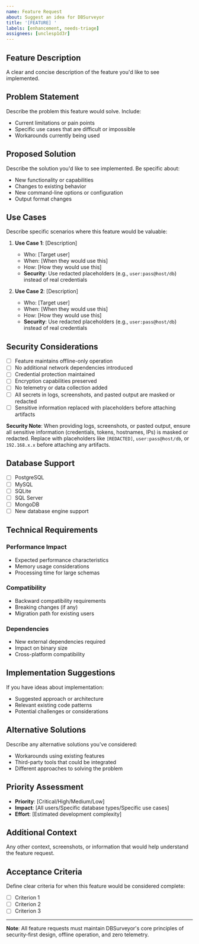 ```yaml
---
name: Feature Request
about: Suggest an idea for DBSurveyor
title: '[FEATURE] '
labels: [enhancement, needs-triage]
assignees: [unclesp1d3r]
---
```


## Feature Description

A clear and concise description of the feature you'd like to see implemented.

## Problem Statement

Describe the problem this feature would solve. Include:

- Current limitations or pain points
- Specific use cases that are difficult or impossible
- Workarounds currently being used

## Proposed Solution

Describe the solution you'd like to see implemented. Be specific about:

- New functionality or capabilities
- Changes to existing behavior
- New command-line options or configuration
- Output format changes

## Use Cases

Describe specific scenarios where this feature would be valuable:

1. **Use Case 1**: [Description]

   - Who: [Target user]
   - When: [When they would use this]
   - How: [How they would use this]
   - **Security**: Use redacted placeholders (e.g., `user:pass@host/db`) instead of real credentials

2. **Use Case 2**: [Description]

   - Who: [Target user]
   - When: [When they would use this]
   - How: [How they would use this]
   - **Security**: Use redacted placeholders (e.g., `user:pass@host/db`) instead of real credentials

## Security Considerations

- [ ] Feature maintains offline-only operation
- [ ] No additional network dependencies introduced
- [ ] Credential protection maintained
- [ ] Encryption capabilities preserved
- [ ] No telemetry or data collection added
- [ ] All secrets in logs, screenshots, and pasted output are masked or redacted
- [ ] Sensitive information replaced with placeholders before attaching artifacts

**Security Note**: When providing logs, screenshots, or pasted output, ensure all sensitive information (credentials, tokens, hostnames, IPs) is masked or redacted. Replace with placeholders like `[REDACTED]`, `user:pass@host/db`, or `192.168.x.x` before attaching any artifacts.

## Database Support

- [ ] PostgreSQL
- [ ] MySQL
- [ ] SQLite
- [ ] SQL Server
- [ ] MongoDB
- [ ] New database engine support

## Technical Requirements

### Performance Impact

- Expected performance characteristics
- Memory usage considerations
- Processing time for large schemas

### Compatibility

- Backward compatibility requirements
- Breaking changes (if any)
- Migration path for existing users

### Dependencies

- New external dependencies required
- Impact on binary size
- Cross-platform compatibility

## Implementation Suggestions

If you have ideas about implementation:

- Suggested approach or architecture
- Relevant existing code patterns
- Potential challenges or considerations

## Alternative Solutions

Describe any alternative solutions you've considered:

- Workarounds using existing features
- Third-party tools that could be integrated
- Different approaches to solving the problem

## Priority Assessment

- **Priority**: [Critical/High/Medium/Low]
- **Impact**: [All users/Specific database types/Specific use cases]
- **Effort**: [Estimated development complexity]

## Additional Context

Any other context, screenshots, or information that would help understand the feature request.

## Acceptance Criteria

Define clear criteria for when this feature would be considered complete:

- [ ] Criterion 1
- [ ] Criterion 2
- [ ] Criterion 3

---

**Note**: All feature requests must maintain DBSurveyor's core principles of security-first design, offline operation, and zero telemetry.

